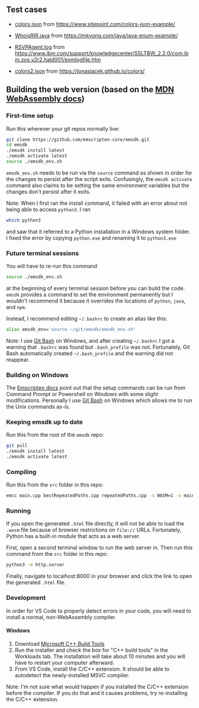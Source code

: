 ## Test cases
- [colors.json](colors.json) from
https://www.sitepoint.com/colors-json-example/

- [WhoisRIR.java](WhoisRIR.java) from
https://mkyong.com/java/java-enum-example/

- [RSVPAgent.log](RSVPAgent.log) from
https://www.ibm.com/support/knowledgecenter/SSLTBW_2.2.0/com.ibm.zos.v2r2.hald001/exmlogfile.htm

- [colors2.json](colors2.json) from https://jonasjacek.github.io/colors/

## Building the web version (based on the [MDN WebAssembly docs](https://developer.mozilla.org/en-US/docs/WebAssembly/C_to_wasm))
### First-time setup
Run this wherever your git repos normally live:
```bash
git clone https://github.com/emscripten-core/emsdk.git
cd emsdk
./emsdk install latest
./emsdk activate latest
source ./emsdk_env.sh
```
`emsdk_env.sh` needs to be run via the `source` command as shown in order
for the changes to persist after the script exits. Confusingly, the
`emsdk activate` command also claims to be setting the same environment
variables but the changes don't persist after it exits.

Note: When I first ran the install command, it failed with an error about not
being able to access `python3`. I ran
```bash
which python3
```
and saw that it referred to a Python installation in a Windows system folder.
I fixed the error by copying `python.exe` and renaming it to `python3.exe`

### Future terminal sessions
You will have to re-run this command
```bash
source ./emsdk_env.sh
```
at the beginning of every terminal session before you can build the code.
`emsdk` provides a command to set the environment permanently but I wouldn't
recommend it because it overrides the locations of `python`, `java`,
and `npm`.

Instead, I recommend editing `~/.bashrc` to create an alias like this:
```bash
alias emsdk_env='source ~/git/emsdk/emsdk_env.sh'
```

Note: I use [Git Bash](https://gitforwindows.org/) on Windows, and after
creating `~/.bashrc` I got a warning that `.bashrc` was found but
`.bash_profile` was not. Fortunately, Git Bash automatically created
`~/.bash_profile` and the warning did not reappear.

### Building on Windows
The [Emscripten docs](https://emscripten.org/docs/getting_started/downloads.html)
point out that the setup commands can be run from Command Prompt or Powershell
on Windows with some slight modifications. Personally I use
[Git Bash](https://gitforwindows.org/) on Windows which allows me to run the
Unix commands as-is.

### Keeping emsdk up to date
Run this from the root of the `emsdk` repo:
```bash
git pull
./emsdk install latest
./emsdk activate latest
```

### Compiling
Run this from the `src` folder in this repo:
```bash
emcc main.cpp bestRepeatedPaths.cpp repeatedPaths.cpp -s WASM=1 -o main.html
```

### Running
If you open the generated `.html` file directly, it will not be able to load
the `.wasm` file because of browser restrictions on `file://` URLs.
Fortunately, Python has a built-in module that acts as a web server.

First, open a second terminal window to run the web server in.
Then run this command from the `src` folder in this repo:
```bash
python3 -m http.server
```

Finally, navigate to localhost:8000 in your browser
and click the link to open the generated `.html` file.

### Development
In order for VS Code to properly detect errors in your code, you will need to
install a normal, non-WebAssembly compiler.
#### Windows
1. Download [Microsoft C++ Build Tools](
    https://visualstudio.microsoft.com/visual-cpp-build-tools
)
1. Run the installer and check the box for "C++ build tools"
in the Workloads tab. The installation will take about 10 minutes
and you will have to restart your computer afterward.
1. From VS Code, install the C/C++ extension. It should be able to autodetect
the newly-installed MSVC compiler.

Note: I'm not sure what would happen if you installed the C/C++ extension
before the compiler. If you do that and it causes problems, try re-installing
the C/C++ extension.
